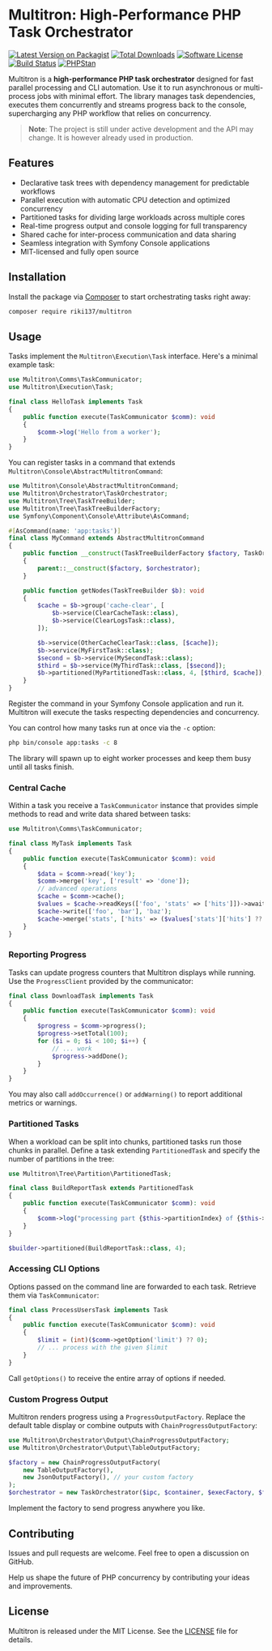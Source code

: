 # Multitron: High-Performance PHP Task Orchestrator

[![Latest Version on Packagist](https://img.shields.io/packagist/v/riki137/multitron.svg?style=flat-square)](https://packagist.org/packages/riki137/multitron)
[![Total Downloads](https://img.shields.io/packagist/dt/riki137/multitron.svg?style=flat-square)](https://packagist.org/packages/riki137/multitron)
[![Software License](https://img.shields.io/badge/license-MIT-brightgreen.svg?style=flat-square)](LICENSE)
[![Build Status](https://img.shields.io/github/actions/workflow/status/riki137/multitron/ci.yml?branch=main&style=flat-square)](https://github.com/riki137/multitron/actions?query=workflow%3Aci+branch%3Amain)
[![PHPStan](https://img.shields.io/badge/PHPStan-level%209-brightgreen.svg?style=flat-square)](https://github.com/phpstan/phpstan)

Multitron is a **high-performance PHP task orchestrator** designed for fast parallel processing and CLI automation. Use it to run asynchronous or multi-process jobs with minimal effort. The library manages task dependencies, executes them concurrently and streams progress back to the console, supercharging any PHP workflow that relies on concurrency.

> **Note**: The project is still under active development and the API may change. It is however already used in production.

## Features

- Declarative task trees with dependency management for predictable workflows
- Parallel execution with automatic CPU detection and optimized concurrency
- Partitioned tasks for dividing large workloads across multiple cores
- Real-time progress output and console logging for full transparency
- Shared cache for inter-process communication and data sharing
- Seamless integration with Symfony Console applications
- MIT-licensed and fully open source

## Installation

Install the package via [Composer](https://getcomposer.org/) to start orchestrating tasks right away:

```bash
composer require riki137/multitron
```

## Usage

Tasks implement the `Multitron\Execution\Task` interface. Here's a minimal example task:

```php
use Multitron\Comms\TaskCommunicator;
use Multitron\Execution\Task;

final class HelloTask implements Task
{
    public function execute(TaskCommunicator $comm): void
    {
        $comm->log('Hello from a worker');
    }
}
```


You can register tasks in a command that extends `Multitron\Console\AbstractMultitronCommand`:

```php
use Multitron\Console\AbstractMultitronCommand;
use Multitron\Orchestrator\TaskOrchestrator;
use Multitron\Tree\TaskTreeBuilder;
use Multitron\Tree\TaskTreeBuilderFactory;
use Symfony\Component\Console\Attribute\AsCommand;

#[AsCommand(name: 'app:tasks')]
final class MyCommand extends AbstractMultitronCommand
{
    public function __construct(TaskTreeBuilderFactory $factory, TaskOrchestrator $orchestrator)
    {
        parent::__construct($factory, $orchestrator);
    }

    public function getNodes(TaskTreeBuilder $b): void
    {
        $cache = $b->group('cache-clear', [
            $b->service(ClearCacheTask::class),
            $b->service(ClearLogsTask::class),
        ]);

        $b->service(OtherCacheClearTask::class, [$cache]);
        $b->service(MyFirstTask::class);
        $second = $b->service(MySecondTask::class);
        $third = $b->service(MyThirdTask::class, [$second]);
        $b->partitioned(MyPartitionedTask::class, 4, [$third, $cache]);
    }
}
```

Register the command in your Symfony Console application and run it. Multitron will execute the tasks respecting dependencies and concurrency.

You can control how many tasks run at once via the `-c` option:

```bash
php bin/console app:tasks -c 8
```

The library will spawn up to eight worker processes and keep them busy until all tasks finish.

### Central Cache

Within a task you receive a `TaskCommunicator` instance that provides simple methods to read and write data shared between tasks:

```php
use Multitron\Comms\TaskCommunicator;

final class MyTask implements Task
{
    public function execute(TaskCommunicator $comm): void
    {
        $data = $comm->read('key');
        $comm->merge('key', ['result' => 'done']);
        // advanced operations
        $cache = $comm->cache();
        $values = $cache->readKeys(['foo', 'stats' => ['hits']])->await();
        $cache->write(['foo', 'bar'], 'baz');
        $cache->merge('stats', ['hits' => ($values['stats']['hits'] ?? 0) + 1]);
    }
}
```

### Reporting Progress

Tasks can update progress counters that Multitron displays while running. Use
the `ProgressClient` provided by the communicator:

```php
final class DownloadTask implements Task
{
    public function execute(TaskCommunicator $comm): void
    {
        $progress = $comm->progress();
        $progress->setTotal(100);
        for ($i = 0; $i < 100; $i++) {
            // ... work
            $progress->addDone();
        }
    }
}
```

You may also call `addOccurrence()` or `addWarning()` to report additional
metrics or warnings.

### Partitioned Tasks

When a workload can be split into chunks, partitioned tasks run those chunks in parallel. Define a task extending `PartitionedTask` and specify the number of partitions in the tree:

```php
use Multitron\Tree\Partition\PartitionedTask;

final class BuildReportTask extends PartitionedTask
{
    public function execute(TaskCommunicator $comm): void
    {
        $comm->log("processing part {$this->partitionIndex} of {$this->partitionCount}");
    }
}

$builder->partitioned(BuildReportTask::class, 4);
```

### Accessing CLI Options

Options passed on the command line are forwarded to each task. Retrieve them via
`TaskCommunicator`:

```php
final class ProcessUsersTask implements Task
{
    public function execute(TaskCommunicator $comm): void
    {
        $limit = (int)($comm->getOption('limit') ?? 0);
        // ... process with the given $limit
    }
}
```

Call `getOptions()` to receive the entire array of options if needed.


### Custom Progress Output

Multitron renders progress using a `ProgressOutputFactory`. Replace the default table display or combine outputs with `ChainProgressOutputFactory`:

```php
use Multitron\Orchestrator\Output\ChainProgressOutputFactory;
use Multitron\Orchestrator\Output\TableOutputFactory;

$factory = new ChainProgressOutputFactory(
    new TableOutputFactory(),
    new JsonOutputFactory(), // your custom factory
);
$orchestrator = new TaskOrchestrator($ipc, $container, $execFactory, $factory, $handlerFactory);
```

Implement the factory to send progress anywhere you like.

## Contributing


Issues and pull requests are welcome. Feel free to open a discussion on GitHub.

Help us shape the future of PHP concurrency by contributing your ideas and improvements.

## License

Multitron is released under the MIT License. See the [LICENSE](LICENSE) file for details.
